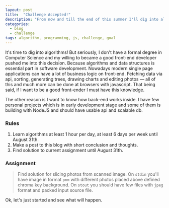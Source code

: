 ```yaml
---
layout: post
title:  "Challenge Accepted!"
description: "From now and till the end of this summer I'll dig into algorithms and data structures."
categories:
  - blog
  - challenge
tags: algorithm, programming, js, challenge, goal
---
```


It's time to dig into algorithms! But seriously, I don't have a formal degree in Computer Science
and my willing to became a good front-end developer pushed me into this decision. Because algorithms
and data structures is essential part in software development. Nowadays modern single page 
applications can have a lot of business logic on front-end. Fetching data via api, sorting, 
generating trees, drawing charts and editing photos — all of this and much more can be done at 
browsers with javascript. That being said, if I want to be a good front-ender I must have this 
knowledge.

The other reason is I want to know how back-end works inside. I have few personal projects which is 
in early development stage and some of them is building with NodeJS and should have usable api and 
scalable db.
 
### Rules

1. Learn algorithms at least 1 hour per day, at least 6 days per week until August 31th.
2. Make a post to this blog with short conclusion and thoughts.
3. Find solution to current assignment until August 31th.


### Assignment

> Find solution for slicing photos from scanned image. On `stdin` you'll have image in 
format `pnm` with different photos placed above defined chroma key background. On `stout` you should 
have few files with `jpeg` format and packed input source file.


Ok, let's just started and see what will happen.
